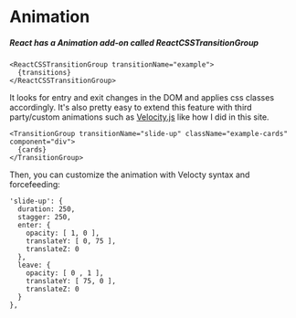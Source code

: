 # Animation
##### React has a Animation add-on called ReactCSSTransitionGroup


    <ReactCSSTransitionGroup transitionName="example">
      {transitions}
    </ReactCSSTransitionGroup>

It looks for entry and exit changes in the DOM and applies css classes accordingly. It's also pretty easy to extend this feature with third party/custom animations such as [Velocity.js](https://github.com/julianshapiro/velocity) like how I did in this site.

    <TransitionGroup transitionName="slide-up" className="example-cards" component="div">
      {cards}
    </TransitionGroup> 

Then, you can customize the animation with Velocty syntax and forcefeeding:

    'slide-up': {
      duration: 250,
      stagger: 250,
      enter: {
        opacity: [ 1, 0 ], 
        translateY: [ 0, 75 ], 
        translateZ: 0 
      },
      leave: {
        opacity: [ 0 , 1 ], 
        translateY: [ 75, 0 ], 
        translateZ: 0 
      }
    },